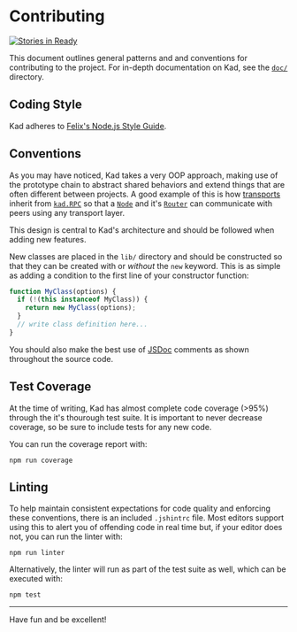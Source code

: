 Contributing
============

[![Stories in Ready](https://badge.waffle.io/gordonwritescode/kad.svg?label=ready&title=Ready)](http://waffle.io/gordonwritescode/kad)

This document outlines general patterns and and conventions for contributing
to the project. For in-depth documentation on Kad, see the [`doc/`](doc/)
directory.

Coding Style
------------

Kad adheres to
[Felix's Node.js Style Guide](https://github.com/felixge/node-style-guide).

Conventions
-----------

As you may have noticed, Kad takes a very OOP approach, making use of the
prototype chain to abstract shared behaviors and extend things that are often
different between projects. A good example of this is how
[transports](doc/transports) inherit from [`kad.RPC`](doc/rpc.md) so that a
[`Node`](doc/node.md) and it's [`Router`](doc/router.md) can communicate with
peers using any transport layer.

This design is central to Kad's architecture and should be followed when adding
new features.

New classes are placed in the `lib/` directory and should be constructed so
that they can be created with or *without* the `new` keyword. This is as simple
as adding a condition to the first line of your constructor function:

```js
function MyClass(options) {
  if (!(this instanceof MyClass)) {
    return new MyClass(options);
  }
  // write class definition here...
}
```

You should also make the best use of [JSDoc](http://usejsdoc.org/) comments as
shown throughout the source code.

Test Coverage
-------------

At the time of writing, Kad has almost complete code coverage (>95%) through
the it's thourough test suite. It is important to never decrease coverage, so
be sure to include tests for any new code.

You can run the coverage report with:

```
npm run coverage
```

Linting
-------

To help maintain consistent expectations for code quality and enforcing these
conventions, there is an included `.jshintrc` file. Most editors support using
this to alert you of offending code in real time but, if your editor does not,
you can run the linter with:

```
npm run linter
```

Alternatively, the linter will run as part of the test suite as well, which can
be executed with:

```
npm test
```

---

Have fun and be excellent!
